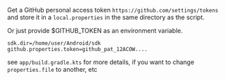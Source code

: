 Get a GitHub personal access token `https://github.com/settings/tokens` and store it in a `local.properties` in the same directory as the script.

Or just provide $GITHUB_TOKEN as an environment variable.

```properties
sdk.dir=/home/user/Android/sdk
github.properties.token=github_pat_12ACOW....
```


see `app/build.gradle.kts` for more details, if you want to change `properties.file` to another, etc